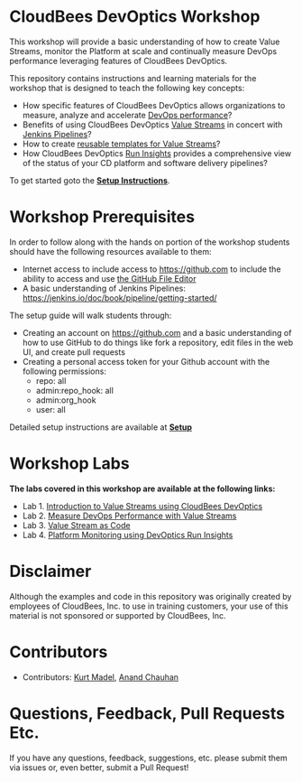 # CloudBees DevOptics Workshop
This workshop will provide a basic understanding of how to create Value Streams, monitor the Platform at scale and continually measure DevOps performance leveraging features of CloudBees DevOptics. 

This repository contains instructions and learning materials for the workshop that is designed to teach the following key concepts:

  * How specific features of CloudBees DevOptics allows organizations to measure, analyze and accelerate [DevOps performance](https://www.cloudbees.com/resource/whitepaper/devops-performance-importance-measuring-throughput-and-stability)?
  * Benefits of using CloudBees DevOptics [Value Streams](https://go.cloudbees.com/docs/cloudbees-documentation/devoptics-user-guide/value_streams/#_value_stream_concepts) in concert with [Jenkins Pipelines](https://jenkins.io/doc/book/pipeline/syntax/#declarative-pipeline)? 
  * How to create [reusable templates for Value Streams](https://go.cloudbees.com/docs/cloudbees-documentation/devoptics-user-guide/value_streams/#devoptics-value-stream-template-microservices)?
  * How CloudBees DevOptics [Run Insights](https://go.cloudbees.com/docs/cloudbees-documentation/devoptics-user-guide/run_insights/#_run_insights_concepts) provides a comprehensive view of the status of your CD platform and software delivery pipelines?

To get started goto the [**Setup Instructions**](Setup.md).

# Workshop Prerequisites

In order to follow along with the hands on portion of the workshop students should have the following resources available to them:

  * Internet access to include access to https://github.com to include the ability to access and use [the GitHub File Editor](https://help.github.com/articles/editing-files-in-your-repository)
  * A basic understanding of Jenkins Pipelines: https://jenkins.io/doc/book/pipeline/getting-started/ 

The setup guide will walk students through:
  * Creating an account on https://github.com and a basic understanding of how to use GitHub to do things like fork a repository, edit files in the web UI, and create pull requests
  * Creating a personal access token for your Github account with the following permissions:
    - repo: all
    - admin:repo_hook: all
    - admin:org_hook
    - user: all
   
Detailed setup instructions are available at **[Setup](Setup.md)**

# Workshop Labs

**The labs covered in this workshop are available at the following links:**

* Lab 1. [Introduction to Value Streams using CloudBees DevOptics](./value-streams.md)
* Lab 2. [Measure DevOps Performance with Value Streams](./value-streams-measurement.md)
* Lab 3. [Value Stream as Code](./value-streams-as-code.md)
* Lab 4. [Platform Monitoring using DevOptics Run Insights](./insights.md)

# Disclaimer

Although the examples and code in this repository was originally created by employees of CloudBees, Inc. to use in training customers, your use of this material is not sponsored or supported by CloudBees, Inc.

# Contributors 

* Contributors: [Kurt Madel](https://github.com/kmadel), [Anand Chauhan](https://github.com/anandcpm)
 
# Questions, Feedback, Pull Requests Etc.

If you have any questions, feedback, suggestions, etc. please submit them via issues or, even better, submit a Pull Request!
